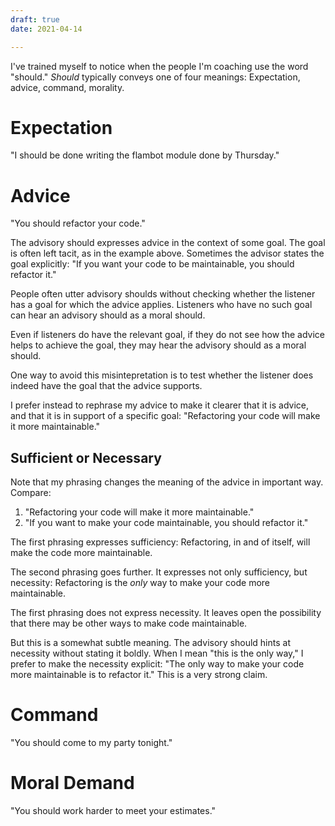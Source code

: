 ```yaml
---
draft: true
date: 2021-04-14

---
```


I've trained myself to notice
when the people I'm coaching
use the word "should."
_Should_ typically conveys one of four meanings:
Expectation,
advice,
command,
morality.

# Expectation

"I should be done writing the flambot module done by Thursday."

# Advice

"You should refactor your code."

The advisory should
expresses advice
in the context of some goal.
The goal is often left tacit,
as in the example above.
Sometimes the advisor states the goal explicitly:
"If you want your code to be maintainable,
you should refactor it."

People often utter advisory shoulds
without checking whether the listener
has a goal for which the advice applies.
Listeners who have no such goal
can hear an advisory should
as a moral should.

Even if listeners do have the relevant goal,
if they do not see how the advice
helps to achieve the goal,
they may hear the advisory should
as a moral should.

One way to avoid this misintepretation
is to test whether the listener
does indeed have the goal
that the advice supports.

I prefer instead
to rephrase my advice
to make it clearer that it is advice,
and that it is in support of a specific goal:
"Refactoring your code will make it more maintainable."

## Sufficient or Necessary

Note that my phrasing changes the meaning of the advice in important way.
Compare:

 1. "Refactoring your code will make it more maintainable."
 1. "If you want to make your code maintainable, you should refactor it."

The first phrasing expresses sufficiency:
Refactoring,
in and of itself,
will make the code more maintainable.

The second phrasing goes further.
It expresses not only sufficiency,
but necessity:
Refactoring is the _only_ way to make your code more maintainable.

The first phrasing does not express necessity.
It leaves open the possibility
that there may be other ways to make code maintainable.

But this is a somewhat subtle meaning.
The advisory should
hints at necessity
without stating it boldly.
When I mean "this is the only way,"
I prefer to make the necessity explicit:
"The only way to make your code more maintainable is to refactor it."
This is a very strong claim.

# Command

"You should come to my party tonight."

# Moral Demand

"You should work harder to meet your estimates."

